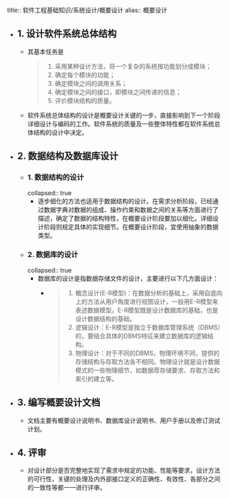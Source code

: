 title:: 软件工程基础知识/系统设计/概要设计
alias:: 概要设计

- ## 1. 设计软件系统总体结构
	- 其基本任务是
	  > 1. 采用某种设计方法，将一个复杂的系统按功能划分成模块；
	  > 2. 确定每个模块的功能；
	  > 3. 确定模块之间的调用关系；
	  > 4. 确定模块之间的接口，即模块之间传递的信息；
	  > 5. 评价模块结构的质量。
	- 软件系统总体结构的设计是概要设计关键的一步，直接影响到下一个阶段详细设计与编码的工作。软件系统的质量及一些整体特性都在软件系统总体结构的设计中决定。
- ## 2. 数据结构及数据库设计
	- ### 1. 数据结构的设计
	  collapsed:: true
		- 逐步细化的方法也适用于数据结构的设计。在需求分析阶段，已经通过数据字典对数据的组成、操作约束和数据之间的关系等方面进行了描述，确定了数据的结构特性，在概要设计阶段要加以细化，详细设计阶段则规定具体的实现细节。在概要设计阶段，宜使用抽象的数据类型。
	- ### 2. 数据库的设计
	  collapsed:: true
		- 数据库的设计是指数据存储文件的设计，主要进行以下几方面设计：
			- > 1. 概念设计(E-R模型)：在数据分析的基础上，采用自底向上的方法从用户角度进行视图设计，一般用E-R模型来表述数据模型。E-R模型既是设计数据库的基础，也是设计数据结构的基础。
			  > 2. 逻辑设计：E-R模型是独立于数据库管理系统（DBMS）的，要结合具体的DBMS特征来建立数据库的逻辑结构。
			  > 3. 物理设计：对于不同的DBMS，物理环境不同，提供的存储结构与存取方法各不相同。物理设计就是设计数据模式的一些物理细节，如数据荐存储要求、存取方法和索引的建立等。
- ## 3. 编写概要设计文档
	- 文档主要有概要设计说明书、数据库设计说明书、用户手册以及修订测试计划。
- ## 4. 评审
	- 对设计部分是否完整地实现了需求中规定的功能、性能等要求，设计方法的可行性，关键的处理及内外部接口定义的正确性、有效性、各部分之间的一致性等都一一进行评审。